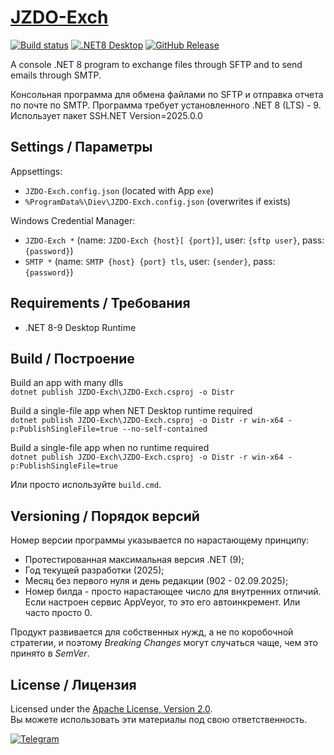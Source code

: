 # [JZDO-Exch](https://diev.github.io/JZDO-Exch/)

[![Build status](https://ci.appveyor.com/api/projects/status/dk0sf5bu4efe08kf?svg=true)](https://ci.appveyor.com/project/diev/jzdo-exch)
[![.NET8 Desktop](https://github.com/diev/JZDO-Exch/actions/workflows/dotnet8-desktop.yml/badge.svg)](https://github.com/diev/JZDO-Exch/actions/workflows/dotnet8-desktop.yml)
[![GitHub Release](https://img.shields.io/github/release/diev/JZDO-Exch.svg)](https://github.com/diev/JZDO-Exch/releases/latest)

A console .NET 8 program to exchange files through SFTP and
to send emails through SMTP.

Консольная программа для обмена файлами по SFTP и отправка
отчета по почте по SMTP.
Программа требует установленного .NET 8 (LTS) - 9.
Использует пакет SSH.NET Version=2025.0.0

## Settings / Параметры

Appsettings:

- `JZDO-Exch.config.json` (located with App `exe`)
- `%ProgramData%\Diev\JZDO-Exch.config.json` (overwrites if exists)

Windows Credential Manager:

- `JZDO-Exch *` (name: `JZDO-Exch {host}[ {port}]`, user: `{sftp user}`, pass: `{password}`)
- `SMTP *` (name: `SMTP {host} {port} tls`, user: `{sender}`, pass: `{password}`)

## Requirements / Требования

- .NET 8-9 Desktop Runtime

## Build / Построение

Build an app with many dlls  
`dotnet publish JZDO-Exch\JZDO-Exch.csproj -o Distr`

Build a single-file app when NET Desktop runtime required  
`dotnet publish JZDO-Exch\JZDO-Exch.csproj -o Distr -r win-x64 -p:PublishSingleFile=true --no-self-contained`

Build a single-file app when no runtime required  
`dotnet publish JZDO-Exch\JZDO-Exch.csproj -o Distr -r win-x64 -p:PublishSingleFile=true`

Или просто используйте `build.cmd`.

## Versioning / Порядок версий

Номер версии программы указывается по нарастающему принципу:

* Протестированная максимальная версия .NET (9);
* Год текущей разработки (2025);
* Месяц без первого нуля и день редакции (902 - 02.09.2025);
* Номер билда - просто нарастающее число для внутренних отличий.
Если настроен сервис AppVeyor, то это его автоинкремент.
Или часто просто 0.

Продукт развивается для собственных нужд, а не по коробочной
стратегии, и поэтому *Breaking Changes* могут случаться чаще,
чем это принято в *SemVer*.

## License / Лицензия

Licensed under the [Apache License, Version 2.0](LICENSE).  
Вы можете использовать эти материалы под свою ответственность.

[![Telegram](https://img.shields.io/badge/t.me-dievdo-blue?logo=telegram)](https://t.me/dievdo)
